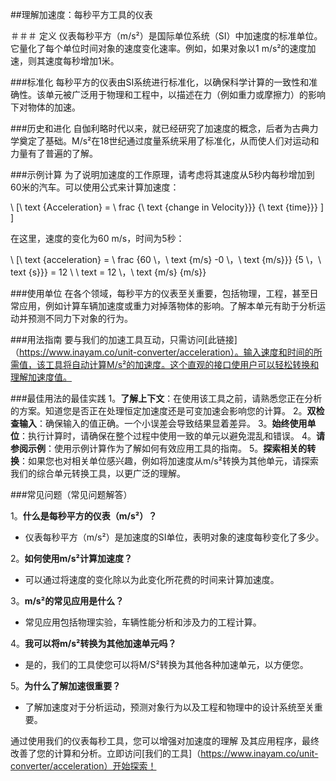 ##理解加速度：每秒平方工具的仪表

＃＃＃ 定义
仪表每秒平方（m/s²）是国际单位系统（SI）中加速度的标准单位。它量化了每个单位时间对象的速度变化速率。例如，如果对象以1 m/s²的速度加速，则其速度每秒增加1米。

###标准化
每秒平方的仪表由SI系统进行标准化，以确保科学计算的一致性和准确性。该单元被广泛用于物理和工程中，以描述在力（例如重力或摩擦力）的影响下对物体的加速。

###历史和进化
自伽利略时代以来，就已经研究了加速度的概念，后者为古典力学奠定了基础。M/s²在18世纪通过度量系统采用了标准化，从而使人们对运动和力量有了普遍的了解。

###示例计算
为了说明加速度的工作原理，请考虑将其速度从5秒内每秒增加到60米的汽车。可以使用公式来计算加速度：

\ [\ text {Acceleration} = \ frac {\ text {change in Velocity}}} {\ text {time}}} \] \]

在这里，速度的变化为60 m/s，时间为5秒：

\ [\ text {acceleration} = \ frac {60 \，\ text {m/s} -0 \，\ text {m/s}}} {5 \，\ text {s}}} = 12 \ \ text = 12 \，\ text {m/s} {m/s}}

###使用单位
在各个领域，每秒平方的仪表至关重要，包括物理，工程，甚至日常应用，例如计算车辆加速度或重力对掉落物体的影响。了解本单元有助于分析运动并预测不同力下对象的行为。

###用法指南
要与我们的加速工具互动，只需访问[此链接]（https://www.inayam.co/unit-converter/acceleration）。输入速度和时间的所需值，该工具将自动计算M/s²的加速度。这个直观的接口使用户可以轻松转换和理解加速度值。

###最佳用法的最佳实践
1。**了解上下文**：在使用该工具之前，请熟悉您正在分析的方案。知道您是否正在处理恒定加速度还是可变加速会影响您的计算。
2。**双检查输入**：确保输入的值正确。一个小误差会导致结果显着差异。
3。**始终使用单位**：执行计算时，请确保在整个过程中使用一致的单元以避免混乱和错误。
4。**请参阅示例**：使用示例计算作为了解如何有效应用工具的指南。
5。**探索相关的转换**：如果您也对相关单位感兴趣，例如将加速度从m/s²转换为其他单元，请探索我们的综合单元转换工具，以更广泛的理解。

###常见问题（常见问题解答）

1。**什么是每秒平方的仪表（m/s²）？**
- 仪表每秒平方（m/s²）是加速度的SI单位，表明对象的速度每秒变化了多少。

2。**如何使用m/s²计算加速度？**
- 可以通过将速度的变化除以为此变化所花费的时间来计算加速度。

3。**m/s²的常见应用是什么？**
- 常见应用包括物理实验，车辆性能分析和涉及力的工程计算。

4。**我可以将m/s²转换为其他加速单元吗？**
- 是的，我们的工具使您可以将M/S²转换为其他各种加速单元，以方便您。

5。**为什么了解加速很重要？**
- 了解加速度对于分析运动，预测对象行为以及工程和物理中的设计系统至关重要。

通过使用我们的仪表每秒工具，您可以增强对加速度的理解 及其应用程序，最终改善了您的计算和分析。立即访问[我们的工具]（https://www.inayam.co/unit-converter/acceleration）开始探索！